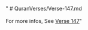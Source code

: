 " # QuranVerses/Verse-147.md <br><br>For more infos, See [Verse 147](https://www.quranbookk.com/quran/search?q=147)"
